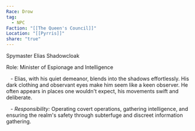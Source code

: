 ```yaml
---
Race: Drow
tag:
  - NPC
Faction: "[[The Queen's Council]]"
Location: "[[Pyrris]]"
share: "true"
---
```


Spymaster Elias Shadowcloak

Role: Minister of Espionage and Intelligence

   - Elias, with his quiet demeanor, blends into the shadows effortlessly. His dark clothing and observant eyes make him seem like a keen observer. He often appears in places one wouldn't expect, his movements swift and deliberate.

   - *Responsibility:* Operating covert operations, gathering intelligence, and ensuring the realm's safety through subterfuge and discreet information gathering.